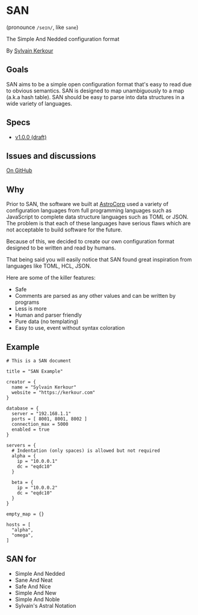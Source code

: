 # SAN

(pronounce `/seɪn/`, like `sane`)

The Simple And Nedded configuration format

By <a href="https://kerkour.com" target="_blank" rel="noopener noreferrer">Sylvain Kerkour</a>

## Goals

SAN aims to be a simple open configuration format that's easy to read due to obvious semantics.
SAN is designed to map unambiguously to a map (a.k.a hash table).
SAN should be easy to parse into data structures in a wide variety of languages.



## Specs

* [v1.0.0 (draft)](versions/v1.0.0)



## Issues and discussions

<a href="https://github.com/astrocorp42/san/issues" target="_blank" rel="noopener noreferrer">On GitHub</a>


## Why

Prior to SAN, the software we built at [AstroCorp](https://astrocorp.net) used a variety of
configuration languages from full programming languages such as JavaScript to complete data structure
languages such as TOML or JSON. The problem is that each of these languages have serious flaws which are
not acceptable to build software for the future.

Because of this, we decided to create our own configuration format designed to be written and read
by humans.

That being said you will easily notice that SAN found great inspiration from languages like TOML,
HCL, JSON.

Here are some of the killer features:

* Safe
* Comments are parsed as any other values and can be written by programs
* Less is more
* Human and parser friendly
* Pure data (no templating)
* Easy to use, event without syntax coloration



## Example

```san
# This is a SAN document

title = "SAN Example"

creator = {
  name = "Sylvain Kerkour"
  website = "https://kerkour.com"
}

database = {
  server = "192.168.1.1"
  ports = [ 8001, 8001, 8002 ]
  connection_max = 5000
  enabled = true
}

servers = {
  # Indentation (only spaces) is allowed but not required
  alpha = {
    ip = "10.0.0.1"
    dc = "eqdc10"
  }

  beta = {
    ip = "10.0.0.2"
    dc = "eqdc10"
  }
}

empty_map = {}

hosts = [
  "alpha",
  "omega",
]
```

## SAN for

* Simple And Nedded
* Sane And Neat
* Safe And Nice
* Simple And New
* Simple And Noble
* Sylvain's Astral Notation
